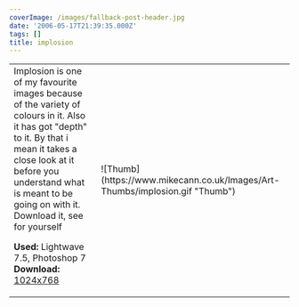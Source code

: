 ```yaml
---
coverImage: /images/fallback-post-header.jpg
date: '2006-05-17T21:39:35.000Z'
tags: []
title: implosion
---
```


<table width="100%" cellspacing="0" cellpadding="0" border="0">
<tr>
<td>Implosion is one of my favourite images because of the variety of colours in it. Also it has got "depth" to it. By that i mean it takes a close look at it before you understand what is meant to be going on with it. Download it, see for yourself

<span style="font-weight: bold">Used:</span> Lightwave 7.5, Photoshop 7
<span style="font-weight: bold">Download:</span> [1024x768](https://www.mikecann.co.uk/Images/Art-Full/implosion.jpg)</td>

<td>![Thumb](https://www.mikecann.co.uk/Images/Art-Thumbs/implosion.gif "Thumb")</td>
</tr>
</table>
